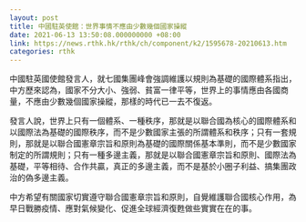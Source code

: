 ```yaml
---
layout: post
title: 中國駐英使館：世界事情不應由少數幾個國家操縱
date: 2021-06-13 13:50:08.000000000 +08:00
link: https://news.rthk.hk/rthk/ch/component/k2/1595678-20210613.htm
categories: rthk
---
```


中國駐英國使館發言人，就七國集團峰會強調維護以規則為基礎的國際體系指出，中方歷來認為，國家不分大小、強弱、貧富一律平等，世界上的事情應由各國商量，不應由少數幾個國家操縱，那樣的時代已一去不復返。

發言人說，世界上只有一個體系、一種秩序，那就是以聯合國為核心的國際體系和以國際法為基礎的國際秩序，而不是少數國家主張的所謂體系和秩序；只有一套規則，那就是以聯合國憲章宗旨和原則為基礎的國際關係基本準則，而不是少數國家制定的所謂規則；只有一種多邊主義，那就是以聯合國憲章宗旨和原則、國際法為基礎，平等相待、合作共贏，真正的多邊主義，而不是基於小圈子利益、搞集團政治的偽多邊主義。

中方希望有關國家切實遵守聯合國憲章宗旨和原則，自覺維護聯合國核心作用，為早日戰勝疫情、應對氣候變化、促進全球經濟復甦做些實實在在的事。
